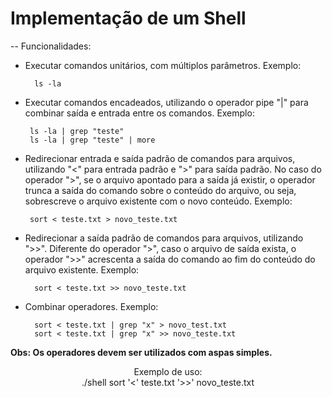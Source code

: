# Implementação de um Shell
--
Funcionalidades:

* Executar comandos unitários, com múltiplos parâmetros. Exemplo:

		ls -la
*  Executar comandos encadeados, utilizando o operador pipe "|" para combinar saída e entrada entre os comandos. Exemplo:

		ls -la | grep "teste"
		ls -la | grep "teste" | more
		
*  Redirecionar entrada e saída padrão de comandos para arquivos, utilizando "<" para entrada padrão e ">" para saída padrão. No caso do operador ">", se o arquivo apontado para a saída já existir, o operador trunca a saída do comando sobre o conteúdo do arquivo, ou seja, sobrescreve o arquivo existente com o novo conteúdo. Exemplo:

		sort < teste.txt > novo_teste.txt
* Redirecionar a saída padrão de comandos para arquivos, utilizando ">>". Diferente do operador ">", caso o arquivo de saída exista, o operador ">>" acrescenta a saída do comando ao fim do conteúdo do arquivo existente. Exemplo:

		sort < teste.txt >> novo_teste.txt
		
* Combinar operadores. Exemplo:

		sort < teste.txt | grep "x" > novo_test.txt
		sort < teste.txt | grep "x" >> novo_teste.txt
		
<b>Obs: Os operadores devem ser utilizados com aspas simples.</b><br>
<center>Exemplo de uso:<br>
./shell sort '<' teste.txt '>>' novo_teste.txt</center>